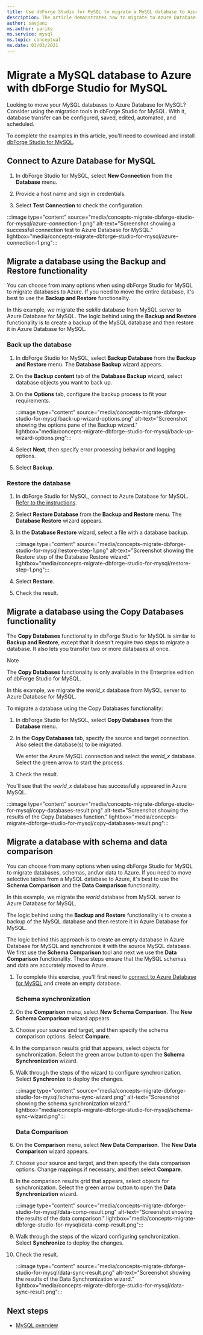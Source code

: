 ```yaml
---
title: Use dbForge Studio for MySQL to migrate a MySQL database to Azure Database for MySQL
description: The article demonstrates how to migrate to Azure Database for MySQL by using dbForge Studio for MySQL.
author: savjani
ms.author: pariks
ms.service: mysql
ms.topic: conceptual
ms.date: 03/03/2021
---
```

# Migrate a MySQL database to Azure with dbForge Studio for MySQL

Looking to move your MySQL databases to Azure Database for MySQL? Consider using the migration tools in dbForge Studio for MySQL. With it, database transfer can be configured, saved, edited, automated, and scheduled.

To complete the examples in this article, you'll need to download and install [dbForge Studio for MySQL](https://www.devart.com/dbforge/mysql/studio/).

## Connect to Azure Database for MySQL

1. In dbForge Studio for MySQL, select **New Connection** from the **Database** menu.

1. Provide a host name and sign in credentials.

1. Select **Test Connection** to check the configuration.

:::image type="content" source="media/concepts-migrate-dbforge-studio-for-mysql/azure-connection-1.png" alt-text="Screenshot showing a successful connection test to Azure Database for MySQL." lightbox="media/concepts-migrate-dbforge-studio-for-mysql/azure-connection-1.png":::

## Migrate a database using the Backup and Restore functionality

You can choose from many options when using dbForge Studio for MySQL to migrate databases to Azure. If you need to move the entire database, it's best to use the **Backup and Restore** functionality.

In this example, we migrate the *sakila* database from MySQL server to Azure Database for MySQL. The logic behind using the **Backup and Restore** functionality is to create a backup of the MySQL database and then restore it in Azure Database for MySQL.

### Back up the database

1. In dbForge Studio for MySQL, select **Backup Database** from the **Backup and Restore** menu. The **Database Backup** wizard appears.

1. On the **Backup content** tab of the **Database Backup** wizard, select database objects you want to back up.

1. On the **Options** tab, configure the backup process to fit your requirements.

    :::image type="content" source="media/concepts-migrate-dbforge-studio-for-mysql/back-up-wizard-options.png" alt-text="Screenshot showing the options pane of the Backup wizard." lightbox="media/concepts-migrate-dbforge-studio-for-mysql/back-up-wizard-options.png":::

1. Select **Next**, then specify error processing behavior and logging options.

1. Select **Backup**.

### Restore the database

1.  In dbForge Studio for MySQL, connect to Azure Database for MySQL. [Refer to the instructions](#connect-to-azure-database-for-mysql).

1. Select **Restore Database** from the **Backup and Restore** menu. The **Database Restore** wizard appears.

1. In the **Database Restore** wizard, select a file with a database backup.

    :::image type="content" source="media/concepts-migrate-dbforge-studio-for-mysql/restore-step-1.png" alt-text="Screenshot showing the Restore step of the Database Restore wizard." lightbox="media/concepts-migrate-dbforge-studio-for-mysql/restore-step-1.png":::

1. Select **Restore**.

1. Check the result.

## Migrate a database using the Copy Databases functionality

The **Copy Databases** functionality in dbForge Studio for MySQL is similar to  **Backup and Restore**, except that it doesn't require two steps to migrate a database. It also lets you transfer two or more databases at once.

>[!NOTE]
> The **Copy Databases** functionality is only available in the Enterprise edition of dbForge Studio for MySQL.

In this example, we migrate the *world_x* database from MySQL server to Azure Database for MySQL.

To migrate a database using the Copy Databases functionality:

1. In dbForge Studio for MySQL, select **Copy Databases** from the **Database** menu. 

1. In the **Copy Databases** tab, specify the source and target connection. Also select the database(s) to be migrated. 

   We enter the Azure MySQL connection and select the *world_x* database. Select the green arrow to start the process.

1. Check the result.

You'll see that the *world_x* database has successfully appeared in Azure MySQL.

:::image type="content" source="media/concepts-migrate-dbforge-studio-for-mysql/copy-databases-result.png" alt-text="Screenshot showing the results of the Copy Databases function." lightbox="media/concepts-migrate-dbforge-studio-for-mysql/copy-databases-result.png":::

## Migrate a database with schema and data comparison

You can choose from many options when using dbForge Studio for MySQL to migrate databases, schemas, and\or data to Azure. If you need to move selective  tables from a MySQL database to Azure, it's best to use the **Schema Comparison** and the **Data Comparison** functionality.

In this example, we migrate the *world* database from MySQL server to Azure Database for MySQL. 

The logic behind using the **Backup and Restore** functionality is to create a backup of the MySQL database and then restore it in Azure Database for MySQL.

The logic behind this approach is to create an empty database in Azure Database for MySQL and synchronize it with the source MySQL database. We first use the **Schema Comparison** tool and next we use the **Data Comparison** functionality. These steps ensure that the MySQL schemas and data are accurately moved to Azure.

1. To complete this exercise, you'll first need to [connect to Azure Database for MySQL](#connect-to-azure-database-for-mysql) and create an empty database.

   ### Schema synchronization

1. On the **Comparison** menu, select **New Schema Comparison**. The **New Schema Comparison** wizard appears.

1. Choose your source and target, and then specify the schema comparison options. Select **Compare**.

1. In the comparison results grid that appears, select objects for synchronization. Select the green arrow button to open the **Schema Synchronization** wizard.

1. Walk through the steps of the wizard to configure synchronization. Select **Synchronize** to deploy the changes.

    :::image type="content" source="media/concepts-migrate-dbforge-studio-for-mysql/schema-sync-wizard.png" alt-text="Screenshot showing the schema synchronization wizard." lightbox="media/concepts-migrate-dbforge-studio-for-mysql/schema-sync-wizard.png":::

   ### Data Comparison

1. On the **Comparison** menu, select **New Data Comparison**. The **New Data Comparison** wizard appears.

1. Choose your source and target, and then specify the data comparison options. Change mappings if necessary, and then select **Compare**.

1. In the comparison results grid that appears, select objects for synchronization. Select the green arrow button to open the **Data Synchronization** wizard.

    :::image type="content" source="media/concepts-migrate-dbforge-studio-for-mysql/data-comp-result.png" alt-text="Screenshot showing the results of the data comparison." lightbox="media/concepts-migrate-dbforge-studio-for-mysql/data-comp-result.png":::

1. Walk through the steps of the wizard configuring synchronization. Select **Synchronize** to deploy the changes.

1. Check the result.

    :::image type="content" source="media/concepts-migrate-dbforge-studio-for-mysql/data-sync-result.png" alt-text="Screenshot showing the results of the Data Synchronization wizard." lightbox="media/concepts-migrate-dbforge-studio-for-mysql/data-sync-result.png":::

## Next steps
- [MySQL overview](overview.md)
